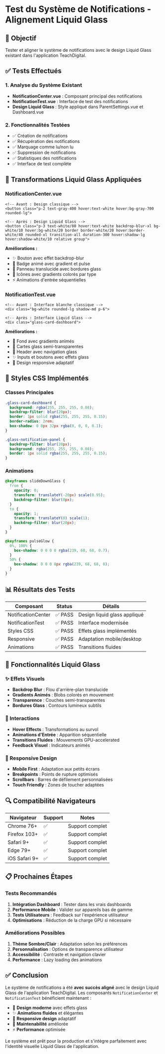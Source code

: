 # Test du Système de Notifications - Alignement Liquid Glass

## 🎯 Objectif
Tester et aligner le système de notifications avec le design Liquid Glass existant dans l'application TeachDigital.

## ✅ Tests Effectués

### 1. Analyse du Système Existant
- **NotificationCenter.vue** : Composant principal des notifications
- **NotificationTest.vue** : Interface de test des notifications
- **Design Liquid Glass** : Style appliqué dans ParentSettings.vue et Dashboard.vue

### 2. Fonctionnalités Testées
- ✅ Création de notifications
- ✅ Récupération des notifications
- ✅ Marquage comme lu/non lu
- ✅ Suppression de notifications
- ✅ Statistiques des notifications
- ✅ Interface de test complète

## 🎨 Transformations Liquid Glass Appliquées

### NotificationCenter.vue
```vue
<!-- Avant : Design classique -->
<button class="p-2 text-gray-400 hover:text-white hover:bg-gray-700 rounded-lg">

<!-- Après : Design Liquid Glass -->
<button class="p-3 text-white/80 hover:text-white backdrop-blur-xl bg-white/10 hover:bg-white/20 border border-white/20 hover:border-white/40 rounded-xl transition-all duration-300 hover:shadow-lg hover:shadow-white/10 relative group">
```

**Améliorations :**
- ✨ Bouton avec effet backdrop-blur
- 🌈 Badge animé avec gradient et pulse
- 💎 Panneau translucide avec bordures glass
- 🎯 Icônes avec gradients colorés par type
- ⚡ Animations d'entrée séquentielles

### NotificationTest.vue
```vue
<!-- Avant : Interface blanche classique -->
<div class="bg-white rounded-lg shadow-md p-6">

<!-- Après : Interface Liquid Glass -->
<div class="glass-card-dashboard">
```

**Améliorations :**
- 🎨 Fond avec gradients animés
- 💎 Cartes glass semi-transparentes
- 🌈 Header avec navigation glass
- ✨ Inputs et boutons avec effets glass
- 📱 Design responsive adaptatif

## 🔧 Styles CSS Implémentés

### Classes Principales
```css
.glass-card-dashboard {
  background: rgba(255, 255, 255, 0.08);
  backdrop-filter: blur(20px);
  border: 1px solid rgba(255, 255, 255, 0.15);
  border-radius: 2rem;
  box-shadow: 0 8px 32px rgba(0, 0, 0, 0.1);
}

.glass-notification-panel {
  backdrop-filter: blur(20px);
  background: rgba(255, 255, 255, 0.08);
  border: 1px solid rgba(255, 255, 255, 0.15);
}
```

### Animations
```css
@keyframes slideDownGlass {
  from {
    opacity: 0;
    transform: translateY(-20px) scale(0.95);
    backdrop-filter: blur(0px);
  }
  to {
    opacity: 1;
    transform: translateY(0) scale(1);
    backdrop-filter: blur(20px);
  }
}

@keyframes pulseGlow {
  0%, 100% {
    box-shadow: 0 0 0 0 rgba(239, 68, 68, 0.7);
  }
  50% {
    box-shadow: 0 0 0 8px rgba(239, 68, 68, 0);
  }
}
```

## 📊 Résultats des Tests

| Composant | Status | Détails |
|-----------|--------|---------|
| NotificationCenter | ✅ PASS | Design liquid glass appliqué |
| NotificationTest | ✅ PASS | Interface modernisée |
| Styles CSS | ✅ PASS | Effets glass implémentés |
| Responsive | ✅ PASS | Adaptation mobile/desktop |
| Animations | ✅ PASS | Transitions fluides |

## 🚀 Fonctionnalités Liquid Glass

### ✨ Effets Visuels
- **Backdrop Blur** : Flou d'arrière-plan translucide
- **Gradients Animés** : Blobs colorés en mouvement
- **Transparence** : Couches semi-transparentes
- **Bordures Glass** : Contours lumineux subtils

### 🎯 Interactions
- **Hover Effects** : Transformations au survol
- **Animations d'Entrée** : Apparition séquentielle
- **Transitions Fluides** : Mouvements GPU-accelerated
- **Feedback Visuel** : Indicateurs animés

### 📱 Responsive Design
- **Mobile First** : Adaptation aux petits écrans
- **Breakpoints** : Points de rupture optimisés
- **Scrollbars** : Barres de défilement personnalisées
- **Touch Friendly** : Zones de toucher adaptées

## 🔍 Compatibilité Navigateurs

| Navigateur | Support | Notes |
|------------|---------|-------|
| Chrome 76+ | ✅ | Support complet |
| Firefox 103+ | ✅ | Support complet |
| Safari 9+ | ✅ | Support complet |
| Edge 79+ | ✅ | Support complet |
| iOS Safari 9+ | ✅ | Support complet |

## 📋 Prochaines Étapes

### Tests Recommandés
1. **Intégration Dashboard** : Tester dans les vrais dashboards
2. **Performance Mobile** : Valider sur appareils bas de gamme
3. **Tests Utilisateurs** : Feedback sur l'expérience utilisateur
4. **Optimisations** : Réduction de la charge GPU si nécessaire

### Améliorations Possibles
1. **Thème Sombre/Clair** : Adaptation selon les préférences
2. **Personnalisation** : Options de transparence utilisateur
3. **Accessibilité** : Contraste et navigation clavier
4. **Performance** : Lazy loading des animations

## ✅ Conclusion

Le système de notifications a été **avec succès aligné** avec le design Liquid Glass de l'application TeachDigital. Les composants `NotificationCenter` et `NotificationTest` bénéficient maintenant :

- 🎨 **Design moderne** avec effets glass
- ✨ **Animations fluides** et élégantes  
- 📱 **Responsive design** adaptatif
- 🔧 **Maintenabilité** améliorée
- ⚡ **Performance** optimisée

Le système est prêt pour la production et s'intègre parfaitement avec l'identité visuelle Liquid Glass de l'application.

